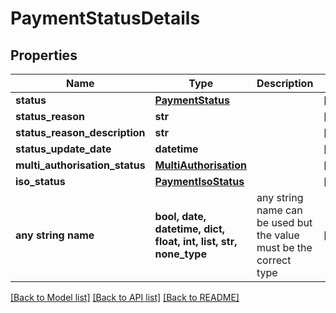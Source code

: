 # PaymentStatusDetails


## Properties
Name | Type | Description | Notes
------------ | ------------- | ------------- | -------------
**status** | [**PaymentStatus**](PaymentStatus.md) |  | [optional] 
**status_reason** | **str** |  | [optional] 
**status_reason_description** | **str** |  | [optional] 
**status_update_date** | **datetime** |  | [optional] 
**multi_authorisation_status** | [**MultiAuthorisation**](MultiAuthorisation.md) |  | [optional] 
**iso_status** | [**PaymentIsoStatus**](PaymentIsoStatus.md) |  | [optional] 
**any string name** | **bool, date, datetime, dict, float, int, list, str, none_type** | any string name can be used but the value must be the correct type | [optional]

[[Back to Model list]](../README.md#documentation-for-models) [[Back to API list]](../README.md#documentation-for-api-endpoints) [[Back to README]](../README.md)


